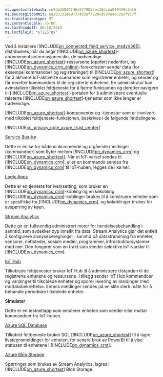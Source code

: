 ```yaml
---
ms.openlocfilehash: ce9db35844f46e9779055ec30dcba0f9459c3a16
ms.sourcegitcommit: ad203331ee9737e82ef70206ac04eeb72a5f9c7f
ms.translationtype: MT
ms.contentlocale: nb-NO
ms.lasthandoff: 06/18/2019
ms.locfileid: "67225789"
---
```

Ved å installere [!INCLUDE[pn_connected_field_service_msdyn365](pn-connected-field-service-msdyn365.md)], distribueres, når du angir [!INCLUDE[pn_azure_shortest](pn-azure-shortest.md)]-abonnementsinformasjonen din, de nødvendige [!INCLUDE[pn_azure_shortest](pn-azure-shortest.md)]-ressursene (oppført nedenfor), og [!INCLUDE[pn_dynamics_crm_online](pn-dynamics-crm-online.md)]-forekomsten sender data (for eksempel kommandoer og registreringer) til [!INCLUDE[pn_azure_shortest](pn-azure-shortest.md)] for å aktivere IoT-aktiverte scenarioer som registrerer enheter, og sender og får deretter kommandoer til de registrerte enhetene. En administrator kan avinstallere tilkoblet felttjeneste for å fjerne funksjonen og deretter navigere til [!INCLUDE[pn_azure_shortest](pn-azure-shortest.md)]-portalen for å administrere eventuelle relaterte [!INCLUDE[pn_azure_shortest](pn-azure-shortest.md)]-tjenester som ikke lenger er nødvendige.  
  
 [!INCLUDE[pn_azure_shortest](pn-azure-shortest.md)]-komponenter og -tjenester som er involvert med tilkoblet felttjeneste-funksjonen, beskrives i de følgende inndelingene.  
  
 [!INCLUDE[cc_privacy_note_azure_trust_center](cc-privacy-note-azure-trust-center.md)]  
  
 [Service Bus-kø](https://azure.microsoft.com/documentation/articles/service-bus-dotnet-get-started-with-queues/)  
  
 Dette er en kø for både innkommende og utgående meldinger (kommandoer) som flyter mellom [!INCLUDE[pn_dynamics_crm](pn-dynamics-crm.md)] og [!INCLUDE[pn_azure_shortest](pn-azure-shortest.md)]. Når et IoT-varsel sendes til [!INCLUDE[pn_dynamics_crm](pn-dynamics-crm.md)], eller en kommando sendes fra [!INCLUDE[pn_dynamics_crm](pn-dynamics-crm.md)] til IoT-huben, legges de i kø her.  
  
 [Logic Apps](https://azure.microsoft.com/services/logic-apps/)  
  
 Dette er en tjeneste for iverksetting, som bruker en [!INCLUDE[pn_dynamics_crm](pn-dynamics-crm.md)]-kobling og en køkobling. [!INCLUDE[pn_dynamics_crm](pn-dynamics-crm.md)]-koblinger brukes til å konstruere enheter som er spesifikke for [!INCLUDE[pn_dynamics_crm](pn-dynamics-crm.md)], og køkoblinger brukes for avspørring av køen.  
  
 [Stream Analytics](https://azure.microsoft.com/services/stream-analytics/)  
  
 Dette gir en fullstendig administrert motor for hendelsesbehandling i sanntid, som avdekker dyp innsikt fra data. Stream Analytics gjør det enkelt å konfigurere analyseberegninger i sanntid på datastrømming fra enheter, sensorer, nettsteder, sosiale medier, programmer, infrastruktursystemer med mer. Den fungerer som en trakt som sender selektive IoT-varsler til [!INCLUDE[pn_dynamics_crm](pn-dynamics-crm.md)].  
  
 [IoT Hub](https://azure.microsoft.com/services/iot-hub/)  
  
 Tilkoblede felttjenester bruker IoT Hub til å administrere tilstanden til de registrerte enhetene og ressursene. I tillegg sender IoT Hub kommandoer og varslinger til tilkoblede enheter og sporer levering av meldinger med mottaksbekreftelse. Enhets meldinger sendes på en slite sterk måte for å behandle periodiske tilkoblede enheter.  
  
 **Simulator**  
  
 Dette er en testnettapp som emulerer enheten som sender eller mottar kommandoer fra IoT-huben.  
  
 [Azure SQL Database](https://azure.microsoft.com/services/sql-database/)  
  
 Tilkoblet felttjeneste bruker SQL [!INCLUDE[pn_azure_shortest](pn-azure-shortest.md)] til å lagre livstegnsmeldinger for enheten, for senere bruk av PowerBI til å vise statusen til enhetene i [!INCLUDE[pn_dynamics_crm](pn-dynamics-crm.md)].  
  
 [Azure Blob Storage](https://azure.microsoft.com/services/storage/)  
  
 Spørringer som brukes av Stream Analytics, lagres i [!INCLUDE[pn_azure_shortest](pn-azure-shortest.md)] Blob Storage.